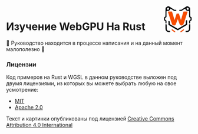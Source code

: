 <img align="right" width="15%" src="docs/public/favicon.svg" alt="logo">

# Изучение WebGPU На Rust

🚧 Руководство находится в процессе написания и на данный момент малополезно 🚧

### Лицензии

Код примеров на Rust и WGSL в данном руководстве выложен под двумя лицензиями, из которых вы можете выбрать любую на свое усмотрение:

* [MIT](./LICENSE-MIT)
* [Apache 2.0](./LICENSE-APACHE)

Текст и картинки опубликованы под лицензией [Creative Commons Attribution 4.0 International](./LICENSE-CC-BY-4.0)
